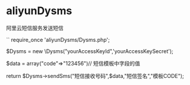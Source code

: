 # aliyunDysms
阿里云短信服务发送短信


``
require_once 'aliyunDysms/Dysms.php';

$Dysms = new \Dysms("yourAccessKeyId",'yourAccessKeySecret');

$data = array("code"=>"123456")// 短信模板中字段的值

return $Dysms->sendSms("短信接收号码",$data,"短信签名","模板CODE");
```
